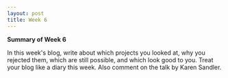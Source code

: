 ```yaml
---
layout: post
title: Week 6
---
```

**Summary of Week 6**

In this week's blog, write about which projects you looked at, why you rejected them, which are still possible, and which look good to you. Treat your blog like a diary this week. Also comment on the talk by Karen Sandler.
